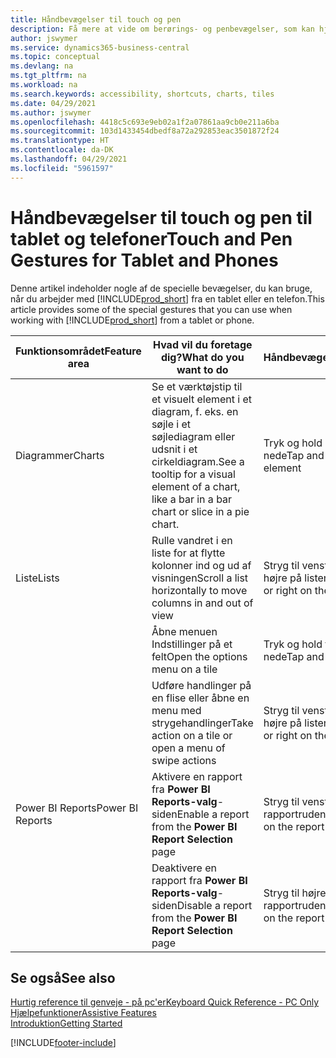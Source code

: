 ```yaml
---
title: Håndbevægelser til touch og pen
description: Få mere at vide om berørings- og penbevægelser, som kan hjælpe dig med at arbejde effektivt med dine data fra tablets og telefoner.
author: jswymer
ms.service: dynamics365-business-central
ms.topic: conceptual
ms.devlang: na
ms.tgt_pltfrm: na
ms.workload: na
ms.search.keywords: accessibility, shortcuts, charts, tiles
ms.date: 04/29/2021
ms.author: jswymer
ms.openlocfilehash: 4418c5c693e9eb02a1f2a07861aa9cb0e211a6ba
ms.sourcegitcommit: 103d1433454dbedf8a72a292853eac3501872f24
ms.translationtype: HT
ms.contentlocale: da-DK
ms.lasthandoff: 04/29/2021
ms.locfileid: "5961597"
---
```

# <a name="touch-and-pen-gestures-for-tablet-and-phones"></a><span data-ttu-id="fc55d-103">Håndbevægelser til touch og pen til tablet og telefoner</span><span class="sxs-lookup"><span data-stu-id="fc55d-103">Touch and Pen Gestures for Tablet and Phones</span></span> 

<span data-ttu-id="fc55d-104">Denne artikel indeholder nogle af de specielle bevægelser, du kan bruge, når du arbejder med [!INCLUDE[prod_short](includes/prod_short.md)] fra en tablet eller en telefon.</span><span class="sxs-lookup"><span data-stu-id="fc55d-104">This article provides some of the special gestures that you can use when working with [!INCLUDE[prod_short](includes/prod_short.md)] from a tablet or phone.</span></span>

|<span data-ttu-id="fc55d-105">Funktionsområdet</span><span class="sxs-lookup"><span data-stu-id="fc55d-105">Feature area</span></span>|<span data-ttu-id="fc55d-106">Hvad vil du foretage dig?</span><span class="sxs-lookup"><span data-stu-id="fc55d-106">What do you want to do</span></span>|<span data-ttu-id="fc55d-107">Håndbevægelse</span><span class="sxs-lookup"><span data-stu-id="fc55d-107">Gesture</span></span>|<span data-ttu-id="fc55d-108">Tablet-support</span><span class="sxs-lookup"><span data-stu-id="fc55d-108">Tablet support</span></span>|<span data-ttu-id="fc55d-109">Telefonsupport</span><span class="sxs-lookup"><span data-stu-id="fc55d-109">Phone support</span></span>|
|------------|----------------------|-------|--------------|-------------|
|<span data-ttu-id="fc55d-110">Diagrammer</span><span class="sxs-lookup"><span data-stu-id="fc55d-110">Charts</span></span>|<span data-ttu-id="fc55d-111">Se et værktøjstip til et visuelt element i et diagram, f. eks. en søjle i et søjlediagram eller udsnit i et cirkeldiagram.</span><span class="sxs-lookup"><span data-stu-id="fc55d-111">See a tooltip for a visual element of a chart, like a bar in a bar chart or slice in a pie chart.</span></span>|<span data-ttu-id="fc55d-112">Tryk og hold elementet nede</span><span class="sxs-lookup"><span data-stu-id="fc55d-112">Tap and hold the element</span></span>|<span data-ttu-id="fc55d-113">Ja</span><span class="sxs-lookup"><span data-stu-id="fc55d-113">Yes</span></span>|<span data-ttu-id="fc55d-114">Ja</span><span class="sxs-lookup"><span data-stu-id="fc55d-114">Yes</span></span>|
|<span data-ttu-id="fc55d-115">Liste</span><span class="sxs-lookup"><span data-stu-id="fc55d-115">Lists</span></span>|<span data-ttu-id="fc55d-116">Rulle vandret i en liste for at flytte kolonner ind og ud af visningen</span><span class="sxs-lookup"><span data-stu-id="fc55d-116">Scroll a list horizontally to move columns in and out of view</span></span>|<span data-ttu-id="fc55d-117">Stryg til venstre eller højre på listen</span><span class="sxs-lookup"><span data-stu-id="fc55d-117">Swipe left or right on the list</span></span>|<span data-ttu-id="fc55d-118">Ja</span><span class="sxs-lookup"><span data-stu-id="fc55d-118">Yes</span></span>|<span data-ttu-id="fc55d-119">Nej</span><span class="sxs-lookup"><span data-stu-id="fc55d-119">No</span></span>|
||<span data-ttu-id="fc55d-120">Åbne menuen Indstillinger på et felt</span><span class="sxs-lookup"><span data-stu-id="fc55d-120">Open the options menu on a tile</span></span>|<span data-ttu-id="fc55d-121">Tryk og hold flisen nede</span><span class="sxs-lookup"><span data-stu-id="fc55d-121">Tap and hold the tile</span></span>|<span data-ttu-id="fc55d-122">Ja</span><span class="sxs-lookup"><span data-stu-id="fc55d-122">Yes</span></span>|<span data-ttu-id="fc55d-123">Ja</span><span class="sxs-lookup"><span data-stu-id="fc55d-123">Yes</span></span>|
||<span data-ttu-id="fc55d-124">Udføre handlinger på en flise eller åbne en menu med strygehandlinger</span><span class="sxs-lookup"><span data-stu-id="fc55d-124">Take action on a tile or open a menu of swipe actions</span></span> |<span data-ttu-id="fc55d-125">Stryg til venstre eller højre på listen</span><span class="sxs-lookup"><span data-stu-id="fc55d-125">Swipe left or right on the tile</span></span>|<span data-ttu-id="fc55d-126">Nej</span><span class="sxs-lookup"><span data-stu-id="fc55d-126">No</span></span>|<span data-ttu-id="fc55d-127">Ja</span><span class="sxs-lookup"><span data-stu-id="fc55d-127">Yes</span></span>|
|<span data-ttu-id="fc55d-128">Power BI Reports</span><span class="sxs-lookup"><span data-stu-id="fc55d-128">Power BI Reports</span></span>|<span data-ttu-id="fc55d-129">Aktivere en rapport fra **Power BI Reports-valg**-siden</span><span class="sxs-lookup"><span data-stu-id="fc55d-129">Enable a report from the **Power BI Report Selection** page</span></span> |<span data-ttu-id="fc55d-130">Stryg til venstre på rapportruden</span><span class="sxs-lookup"><span data-stu-id="fc55d-130">Swipe left on the report tile</span></span>|<span data-ttu-id="fc55d-131">Nej</span><span class="sxs-lookup"><span data-stu-id="fc55d-131">No</span></span>|<span data-ttu-id="fc55d-132">Ja</span><span class="sxs-lookup"><span data-stu-id="fc55d-132">Yes</span></span>|
||<span data-ttu-id="fc55d-133">Deaktivere en rapport fra **Power BI Reports-valg**-siden</span><span class="sxs-lookup"><span data-stu-id="fc55d-133">Disable a report from the **Power BI Report Selection** page</span></span> |<span data-ttu-id="fc55d-134">Stryg til højre på rapportruden</span><span class="sxs-lookup"><span data-stu-id="fc55d-134">Swipe right on the report tile</span></span>|<span data-ttu-id="fc55d-135">Nej</span><span class="sxs-lookup"><span data-stu-id="fc55d-135">No</span></span>|<span data-ttu-id="fc55d-136">Ja</span><span class="sxs-lookup"><span data-stu-id="fc55d-136">Yes</span></span>|

<!-- ## Charts

Business Central built-in charts display useful information about business data and KPIs. You can get additional information about the data by using the tooltips that are available on top of the data. To access a tooltip, tap and hold or hover over the data.

-->

## <a name="see-also"></a><span data-ttu-id="fc55d-137">Se også</span><span class="sxs-lookup"><span data-stu-id="fc55d-137">See also</span></span>

[<span data-ttu-id="fc55d-138">Hurtig reference til genveje - på pc'er</span><span class="sxs-lookup"><span data-stu-id="fc55d-138">Keyboard Quick Reference - PC Only</span></span>](keyboard-shortcuts-cheatsheet.md)  
[<span data-ttu-id="fc55d-139">Hjælpefunktioner</span><span class="sxs-lookup"><span data-stu-id="fc55d-139">Assistive Features</span></span>](ui-accessibility.md)  
[<span data-ttu-id="fc55d-140">Introduktion</span><span class="sxs-lookup"><span data-stu-id="fc55d-140">Getting Started</span></span>](product-get-started.md)  

[!INCLUDE[footer-include](includes/footer-banner.md)]